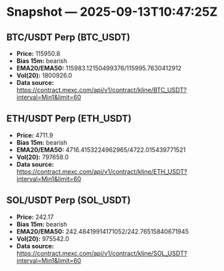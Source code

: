 # Snapshot — 2025-09-13T10:47:25Z

## BTC/USDT Perp (BTC_USDT)
- **Price:** 115950.8
- **Bias 15m:** bearish
- **EMA20/EMA50:** 115983.12150499376/115995.7630412912
- **Vol(20):** 1800926.0
- **Data source:** https://contract.mexc.com/api/v1/contract/kline/BTC_USDT?interval=Min1&limit=60

## ETH/USDT Perp (ETH_USDT)
- **Price:** 4711.9
- **Bias 15m:** bearish
- **EMA20/EMA50:** 4716.4153224962965/4722.015439771521
- **Vol(20):** 797658.0
- **Data source:** https://contract.mexc.com/api/v1/contract/kline/ETH_USDT?interval=Min1&limit=60

## SOL/USDT Perp (SOL_USDT)
- **Price:** 242.17
- **Bias 15m:** bearish
- **EMA20/EMA50:** 242.48419914171052/242.76515840671945
- **Vol(20):** 975542.0
- **Data source:** https://contract.mexc.com/api/v1/contract/kline/SOL_USDT?interval=Min1&limit=60
